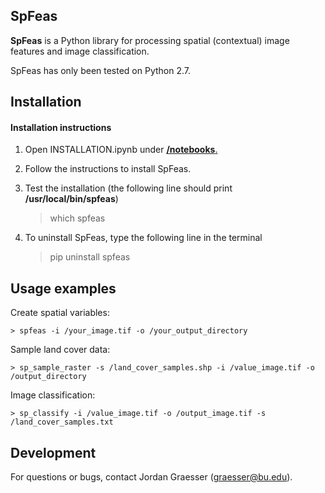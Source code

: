 SpFeas
-----

**SpFeas** is a Python library for processing spatial (contextual) image features and image classification.

SpFeas has only been tested on Python 2.7. 

Installation
------------
#### Installation instructions

1) Open INSTALLATION.ipynb under [**/notebooks**.](https://github.com/jgrss/spfeas/tree/master/notebooks)

2) Follow the instructions to install SpFeas.

3) Test the installation (the following line should print **/usr/local/bin/spfeas**) 

    > which spfeas

4) To uninstall SpFeas, type the following line in the terminal

    > pip uninstall spfeas

Usage examples
-----

Create spatial variables:

    > spfeas -i /your_image.tif -o /your_output_directory  

Sample land cover data:

    > sp_sample_raster -s /land_cover_samples.shp -i /value_image.tif -o /output_directory

Image classification:

    > sp_classify -i /value_image.tif -o /output_image.tif -s /land_cover_samples.txt


Development
-----------
For questions or bugs, contact Jordan Graesser (graesser@bu.edu).


